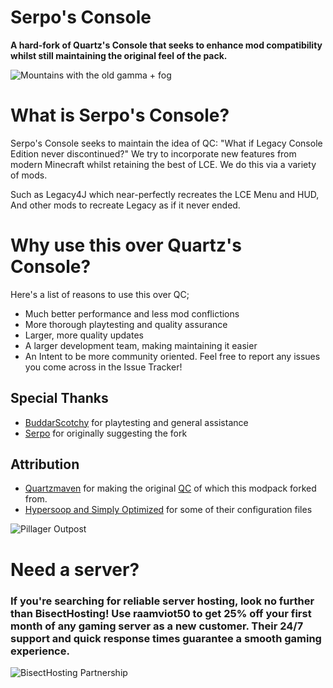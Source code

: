 # Serpo's Console
**A hard-fork of Quartz's Console that seeks to enhance mod compatibility whilst still maintaining the original feel of the pack.**

![Mountains with the old gamma + fog](https://cdn.modrinth.com/data/mIMHT3wf/images/4bffbed4e0f7260c0379c12b088b892d5604ead7.png)

# What is Serpo's Console?
Serpo's Console seeks to maintain the idea of QC: "What if Legacy Console Edition never discontinued?"
We try to incorporate new features from modern Minecraft whilst retaining the best of LCE. We do this via a variety of mods.

Such as Legacy4J which near-perfectly recreates the LCE Menu and HUD,
And other mods to recreate Legacy as if it never ended.

# Why use this over Quartz's Console?
Here's a list of reasons to use this over QC;
- Much better performance and less mod conflictions
- More thorough playtesting and quality assurance
- Larger, more quality updates
- A larger development team, making maintaining it easier
- An Intent to be more community oriented. Feel free to report any issues you come across in the Issue Tracker!

## Special Thanks
- [BuddarScotchy](https://modrinth.com/user/buddarscotchy) for playtesting and general assistance
- [Serpo](https://modrinth.com/user/serpo) for originally suggesting the fork

## Attribution
- [Quartzmaven](https://modrinth.com/user/Quartzmaven) for making the original [QC](https://modrinth.com/modpack/quartzs-console-redesigned-n-remodernized) of which this modpack forked from.
- [Hypersoop and Simply Optimized](https://modrinth.com/modpack/sop) for some of their configuration files


![Pillager Outpost](https://cdn.modrinth.com/data/mIMHT3wf/images/0ae39b5d42b5c82eabb0c08b82feb135796c1440.png)


# Need a server?
### If you're searching for reliable server hosting, look no further than BisectHosting! Use raamviot50 to get 25% off your first month of any gaming server as a new customer. Their 24/7 support and quick response times guarantee a smooth gaming experience.
![BisectHosting Partnership](https://www.bisecthosting.com/partners/custom-banners/5f7dc2e0-4bed-4190-b2c4-0c3084ce5da4.webp)
